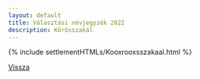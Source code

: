 ```yaml
---
layout: default
title: Választási névjegyzék 2022
description: Körösszakál
---
```


{% include settlementHTMLs/Kooxrooxsszakaal.html %}

[Vissza](./)